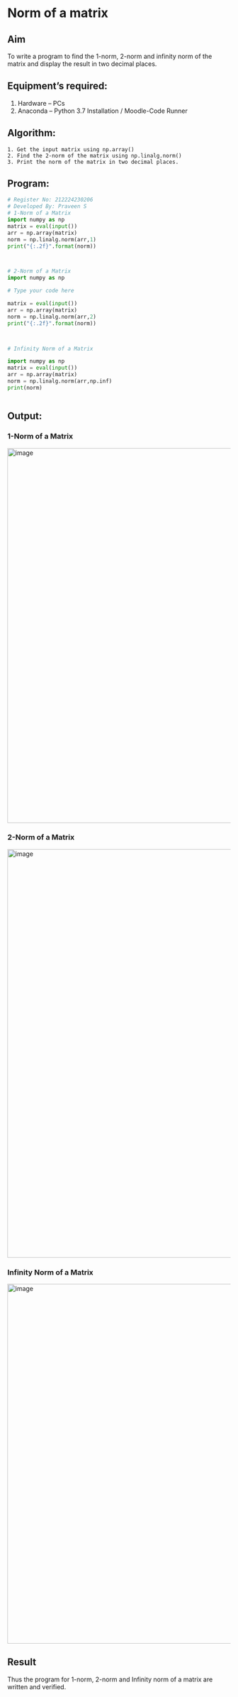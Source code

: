 # Norm of a matrix
## Aim
To write a program to find the 1-norm, 2-norm and infinity norm of the matrix and display the result in two decimal places.
## Equipment’s required:
1.	Hardware – PCs
2.	Anaconda – Python 3.7 Installation / Moodle-Code Runner
## Algorithm:
	1. Get the input matrix using np.array()   
    2. Find the 2-norm of the matrix using np.linalg.norm()
	3. Print the norm of the matrix in two decimal places.
## Program:
```Python
# Register No: 212224230206
# Developed By: Praveen S
# 1-Norm of a Matrix
import numpy as np
matrix = eval(input())
arr = np.array(matrix)
norm = np.linalg.norm(arr,1)
print("{:.2f}".format(norm))



# 2-Norm of a Matrix
import numpy as np

# Type your code here

matrix = eval(input())
arr = np.array(matrix)
norm = np.linalg.norm(arr,2)
print("{:.2f}".format(norm))



# Infinity Norm of a Matrix

import numpy as np
matrix = eval(input())
arr = np.array(matrix)
norm = np.linalg.norm(arr,np.inf)
print(norm)



```
## Output:
### 1-Norm of a Matrix
<img width="1278" height="845" alt="image" src="https://github.com/user-attachments/assets/bfeb7b4b-7836-4420-9935-fd340c2edb6e" />



### 2-Norm of a Matrix
<img width="1281" height="921" alt="image" src="https://github.com/user-attachments/assets/348eb7b9-3197-4173-bf3a-89b127d81a2a" />



### Infinity Norm of a Matrix
<img width="1269" height="811" alt="image" src="https://github.com/user-attachments/assets/88d4a016-9d15-4e00-95cd-e7f233332251" />


## Result
Thus the program for 1-norm, 2-norm and Infinity norm of a matrix are written and verified.
